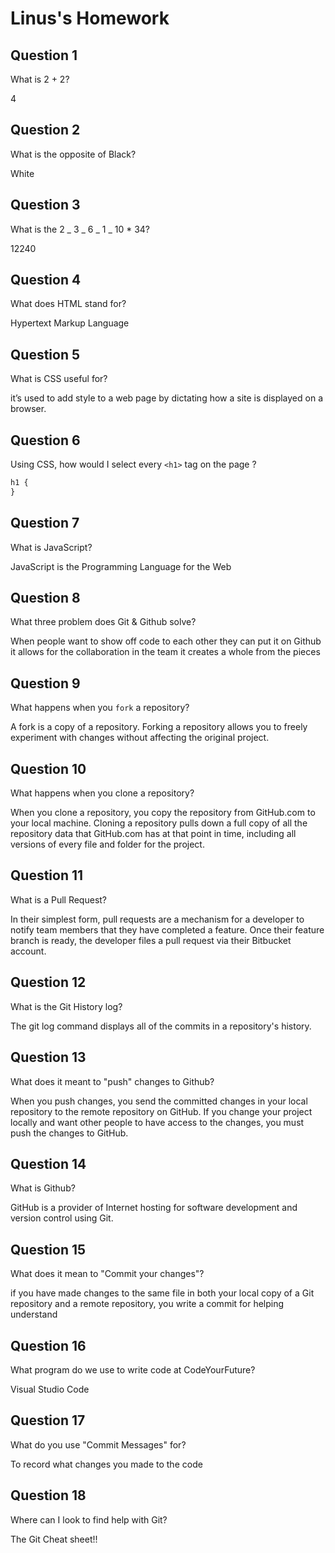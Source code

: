 # Linus's Homework

## Question 1

What is 2 + 2?

4

## Question 2

What is the opposite of Black?

White

## Question 3

What is the 2 _ 3 _ 6 _ 1 _ 10 \* 34?

12240

## Question 4

What does HTML stand for?

Hypertext Markup Language

## Question 5

What is CSS useful for?

it’s used to add style to a web page by dictating how a site is displayed on a browser.

## Question 6

Using CSS, how would I select every `<h1>` tag on the page ?

```css
h1 {
}
```

## Question 7

What is JavaScript?

JavaScript is the Programming Language for the Web

## Question 8

What three problem does Git & Github solve?

When people want to show off code to each other they can put it on Github
it allows for the collaboration in the team
it creates a whole from the pieces

## Question 9

What happens when you `fork` a repository?

A fork is a copy of a repository. Forking a repository allows you to freely experiment with changes without affecting the original project.

## Question 10

What happens when you clone a repository?

When you clone a repository, you copy the repository from GitHub.com to your local machine. Cloning a repository pulls down a full copy of all the repository data that GitHub.com has at that point in time, including all versions of every file and folder for the project.

## Question 11

What is a Pull Request?

In their simplest form, pull requests are a mechanism for a developer to notify team members that they have completed a feature. Once their feature branch is ready, the developer files a pull request via their Bitbucket account.

## Question 12

What is the Git History log?

The git log command displays all of the commits in a repository's history.

## Question 13

What does it meant to "push" changes to Github?

When you push changes, you send the committed changes in your local repository to the remote repository on GitHub. If you change your project locally and want other people to have access to the changes, you must push the changes to GitHub.

## Question 14

What is Github?

GitHub is a provider of Internet hosting for software development and version control using Git.

## Question 15

What does it mean to "Commit your changes"?

if you have made changes to the same file in both your local copy of a Git repository and a remote repository,
you write a commit for helping understand

## Question 16

What program do we use to write code at CodeYourFuture?

Visual Studio Code

## Question 17

What do you use "Commit Messages" for?

To record what changes you made to the code

## Question 18

Where can I look to find help with Git?

The Git Cheat sheet!!
